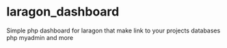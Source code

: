 # laragon_dashboard
Simple php dashboard for laragon that make link to your projects databases php myadmin and more

